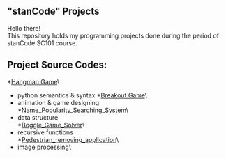 ## "stanCode" Projects
Hello there!\
This repository holds my programming projects done during the period of stanCode SC101 course.

## Project Source Codes:
*[Hangman Game](https://drive.google.com/file/d/1AtkL8MnjFDd_Kg6vYiNn3Lh41Ml2rjRy/view?usp=sharing)\
  - python semantics & syntax
*[Breakout Game](https://drive.google.com/file/d/1Ej5yWa62DE9ItMnI4mwxOW8IjC1IFnni/view?usp=sharing)\
  - animation & game designing\
*[Name_Popularity_Searching_System](https://drive.google.com/file/d/15njGxR2sIMNQ4ClMTGww27taTkEDm9o7/view?usp=sharing)\
  - data structure\
*[Boggle_Game_Solver](https://drive.google.com/file/d/1y3Mi3RNpH-a5lXaZVvDFWRkMl6iIQafA/view?usp=sharing)\
  - recursive functions\
*[Pedestrian_removing_application](https://drive.google.com/file/d/1BMOBX9Eb5QkP5gfB4GcUWVEbEOaWmAhI/view?usp=sharing)\
  - image processing\
